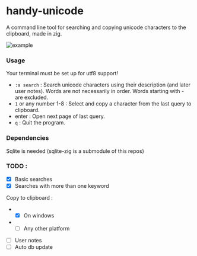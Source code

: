 # handy-unicode

A command line tool for searching and copying unicode characters to the clipboard, made in zig.

![example](https://github.com/lazuli-github/handy-unicode/blob/master/screenshot/screenshot.png)

### Usage

Your terminal must be set up for utf8 support!

- `:a search` : Search unicode characters using their description (and later user notes). Words are not necessarily in order. Words starting with - are excluded.
- `1` or any number 1-8 : Select and copy a character from the last query to clipboard.
- enter : Open next page of last query.
- `q` : Quit the program.

### Dependencies

Sqlite is needed (sqlite-zig is a submodule of this repos)

### TODO :

- [x] Basic searches
- [x] Searches with more than one keyword

Copy to clipboard :
- - [x] On windows
- - [ ] Any other platform
- [ ] User notes
- [ ] Auto db update
